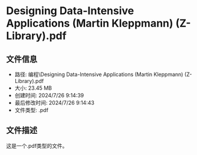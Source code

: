 ﻿# Designing Data-Intensive Applications (Martin Kleppmann) (Z-Library).pdf

## 文件信息
- 路径: 编程\Designing Data-Intensive Applications (Martin Kleppmann) (Z-Library).pdf
- 大小: 23.45 MB
- 创建时间: 2024/7/26 9:14:39
- 最后修改时间: 2024/7/26 9:14:43
- 文件类型: .pdf

## 文件描述
这是一个.pdf类型的文件。

